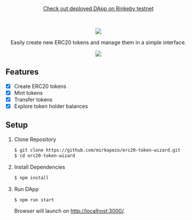 <p align="center">
  <a href="https://erc20-token-wizard.netlify.app/">Check out deployed DApp on Rinkeby testnet</a>
</p>
<br />
<p align="center">
  <img src="https://i.ibb.co/BKvwHyG/ERC20-Token-Wizard.png" />
</p>

<p align="center">
  Easily create new ERC20 tokens and manage them in a simple interface.
</p>

<p align="center">
  <img src="https://i.ibb.co/RYxMvYg/ERC20-TOKEN-WIZARD-INTERFACE.png" />
</p>

## Features

  - [X] Create ERC20 tokens
  - [X] Mint tokens
  - [X] Transfer tokens
  - [X] Explore token holder balances

## Setup

1. Clone Repository

    ```sh
    $ git clone https://github.com/mirkopezo/erc20-token-wizard.git
    $ cd erc20-token-wizard
    ```

2. Install Dependencies

    ```sh
    $ npm install
    ```

3. Run DApp

    ```sh
    $ npm run start
    ```

    Browser will launch on [http://localhost:3000/](http://localhost:3000/).
